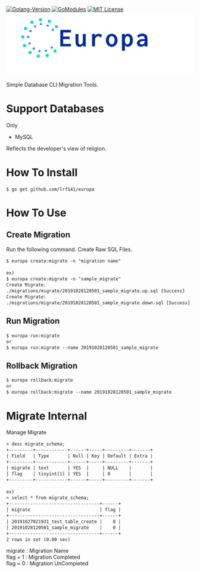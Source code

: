 [![Golang-Version](https://img.shields.io/badge/Golang-1.12-brightgreen)](Golang-V)
[![GoModules](https://img.shields.io/badge/GoModules-enable-brightgreen)](GoModules)
[![MIT License](http://img.shields.io/badge/license-MIT-blue.svg?style=flat)](LICENSE)
![](./logo.png)

Simple Database CLI Migration Tools.

# Support Databases
Only

- MySQL

Reflects the developer's view of religion.

# How To Install

```
$ go get github.com/lrf141/europa
```

# How To Use

## Create Migration

Run the following command. Create Raw SQL Files.

```
$ europa create:migrate -n "migration name"

ex)
$ europa create:migrate -n "sample_migrate"
Create Migrate: ./migrations/migrate/20191028120501_sample_migrate.up.sql [Success]
Create Migrate: ./migrations/migrate/20191028120501_sample_migrate.down.sql [Success]
```

## Run Migration

```
$ europa run:migrate
or 
$ europa run:migrate --name 20191028120501_sample_migrate
```

## Rollback Migration
```
$ europa rollback:migrate
or
$ europa rollback:migrate --name 20191028120501_sample_migrate
```

# Migrate Internal

Manage Migrate 
```
> desc migrate_schema;
+---------+------------+------+-----+---------+-------+
| Field   | Type       | Null | Key | Default | Extra |
+---------+------------+------+-----+---------+-------+
| migrate | text       | YES  |     | NULL    |       |
| flag    | tinyint(1) | YES  |     | 0       |       |
+---------+------------+------+-----+---------+-------+

ex)
> select * from migrate_schema;
+----------------------------------+------+
| migrate                          | flag |
+----------------------------------+------+
| 20191027021931_test_table_create |    0 |
| 20191028120501_sample_migrate    |    0 |
+----------------------------------+------+
2 rows in set (0.00 sec)

```

migrate : Migration Name  
flag = 1 : Migration Completed  
flag = 0 : Migration UnCompleted